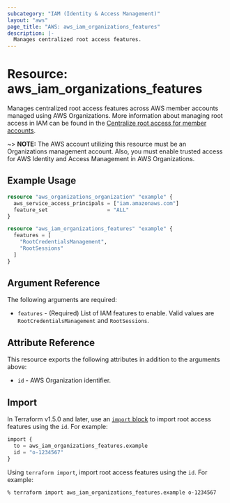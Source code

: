 ```yaml
---
subcategory: "IAM (Identity & Access Management)"
layout: "aws"
page_title: "AWS: aws_iam_organizations_features"
description: |-
  Manages centralized root access features.
---
```


# Resource: aws_iam_organizations_features

Manages centralized root access features across AWS member accounts managed using AWS Organizations. More information about managing root access in IAM can be found in the [Centralize root access for member accounts](https://docs.aws.amazon.com/IAM/latest/UserGuide/id_root-enable-root-access.html).

~> **NOTE:** The AWS account utilizing this resource must be an Organizations management account. Also, you must enable trusted access for AWS Identity and Access Management in AWS Organizations.

## Example Usage

```terraform
resource "aws_organizations_organization" "example" {
  aws_service_access_principals = ["iam.amazonaws.com"]
  feature_set                   = "ALL"
}

resource "aws_iam_organizations_features" "example" {
  features = [
    "RootCredentialsManagement",
    "RootSessions"
  ]
}
```

## Argument Reference

The following arguments are required:

* `features` - (Required) List of IAM features to enable. Valid values are `RootCredentialsManagement` and `RootSessions`.

## Attribute Reference

This resource exports the following attributes in addition to the arguments above:

* `id` - AWS Organization identifier.

## Import

In Terraform v1.5.0 and later, use an [`import` block](https://developer.hashicorp.com/terraform/language/import) to import root access features using the `id`. For example:

```terraform
import {
  to = aws_iam_organizations_features.example
  id = "o-1234567"
}
```

Using `terraform import`, import root access features using the `id`. For example:

```console
% terraform import aws_iam_organizations_features.example o-1234567
```
